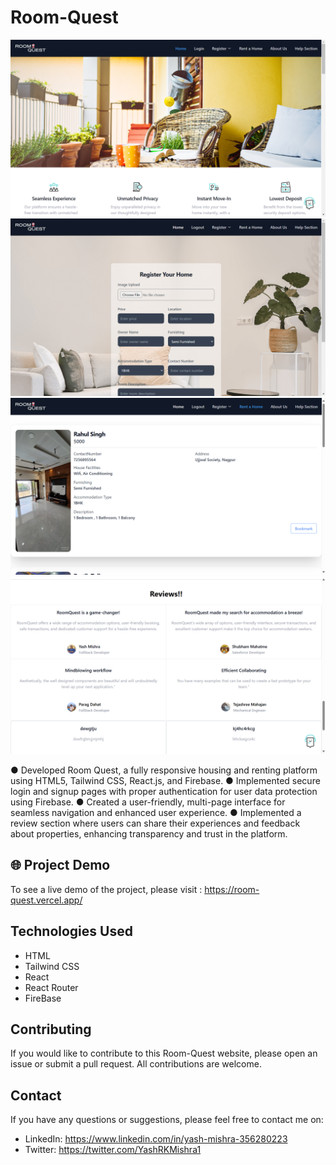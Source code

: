 # Room-Quest

<img src="src/assets/Screenshot (418).png">
<img src="src/assets/Screenshot (419).png">
<img src="src/assets/Screenshot (420).png">
<img src="src/assets/Screenshot (421).png">

● Developed Room Quest, a fully responsive housing and renting platform using HTML5, Tailwind CSS, 
React.js, and Firebase.
● Implemented secure login and signup pages with proper authentication for user data protection using 
Firebase.
● Created a user-friendly, multi-page interface for seamless navigation and enhanced user experience.
● Implemented a review section where users can share their experiences and feedback about properties, 
enhancing transparency and trust in the platform.


## 🌐 Project Demo 

To see a live demo of the project, please visit : https://room-quest.vercel.app/

## Technologies Used

- HTML
- Tailwind CSS
- React
- React Router
- FireBase


## Contributing

If you would like to contribute to this Room-Quest website, please open an issue or submit a pull request. All contributions are welcome.


## Contact 

If you have any questions or suggestions, please feel free to contact me on:

- LinkedIn: https://www.linkedin.com/in/yash-mishra-356280223
- Twitter: https://twitter.com/YashRKMishra1
